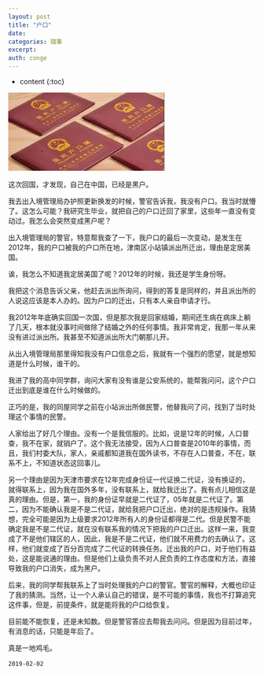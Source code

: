 ```yaml
---
layout: post
title: "户口"
date:
categories: 隨筆
excerpt:
auth: conge
---
```

* content
{:toc}

![ ](/assets/images/隨筆/118382-e1ac2f973b3187df.png)

这次回国，才发现，自己在中国，已经是黑户。

我去出入境管理局办护照更新换发的时候，警官告诉我，我没有户口。我当时就懵了。这怎么可能？我研究生毕业，就把自己的户口迁回了家里，这些年一直没有变动过。我怎么会突然变成黑户呢？

出入境管理局的警官，特意帮我查了一下，我户口的最后一次变动，是发生在2012年，我的户口被我的户口所在地，津南区小站镇派出所迁出，理由是定居美国。

诶，我怎么不知道我定居美国了呢？2012年的时候，我还是学生身份呀。

我把这个消息告诉父亲，他赶去派出所询问，得到的答复是同样的，并且派出所的人说这应该是本人办的。因为户口的迁出，只有本人亲自申请才行。

我2012年年底确实回国一次国，但是那次我是回家结婚，期间还生病在病床上躺了几天，根本就没事时间做除了结婚之外的任何事情。我非常肯定，我那一年从来没有进过派出所。我甚至不知道派出所大门朝那儿开。

从出入境管理局那里得知我没有户口信息之后，我就有一个强烈的愿望，就是想知道是什么时候，谁干的。

我进了我的高中同学群，询问大家有没有谁是公安系统的，能帮我问问，这个户口迁出到底是谁在什么时候做的。

正巧的是，我的同屋同学之前在小站派出所做民警，他替我问了问，找到了当时处理这个事情的民警。

人家给出了好几个理由。没有一个是我信服的。比如，说是12年的时候，人口普查，我不在家，就销户了。这个我无法接受，因为人口普查是2010年的事情，而且，我们村委大队，家人，亲戚都知道我在国外读书，不存在人口普查，不在，联系不上，不知道状态这回事儿。

另一个理由是因为天津市要求在12年完成身份证一代证换二代证，没有换证的，就得联系上，因为我在国外多年，没有联系上，就给我迁出了。我有点儿相信这是真的理由。但是，第一，我的身份证早就是二代证了，05年就是二代证了。第二，因为不能确认我是不是二代证，就给我把户口迁出，绝对的是违规操作。我猜想，完全可能是因为上级要求2012年所有人的身份证都得是二代。但是民警不能确定我是不是二代证，就在没有联系我的情况下把我的户口迁出。这样一来，我变成了不是他们辖区的人，因此，我是不是二代证，他们就不用费力的去确认了。这样，他们就变成了百分百完成了二代证的转换任务。迁出我的户口，对于他们有益处，这是能说通的理由。但是他们上级负责不对人民负责的工作态度和方法，直接导致我的户口消失，成为黑户。

后来，我的同学帮我联系上了当时处理我的户口的警官。警官的解释，大概也印证了我的猜测。当然，让一个人承认自己的错误，是不可能的事情，我也不打算追究这件事，但是，前提条件，就是能将我的户口给恢复。

目前能不能恢复，还是未知数。但是警官答应去帮我去问问。但是因为目前过年，有消息的话，只能是年后了。

真是一地鸡毛。

```
2019-02-02
```
